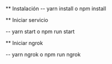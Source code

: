 ** Instalación
-- yarn install o npm install

** Iniciar servicio

-- yarn start o npm run start

** Iniciar ngrok

-- yarn ngrok o npm run ngrok
